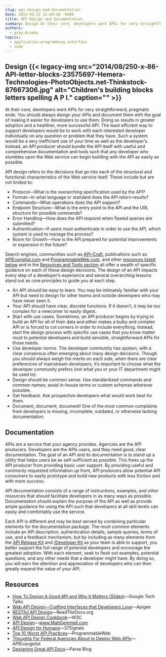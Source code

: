 ```yaml
---
slug: api-design-and-documentation
date: 2013-03-12 12:49:20 -0400
title: API Design and Documentation
summary: Design At their core, developers want APIs for very straightforward, pragmatic ends. You should always design your APIs and document them with the goal of making it easier for developers to use them. Doing so results in greater adoption and a healthier, more successful API. The least efficient way to support developers would be to
authors:
  - gray-brooks
topics:
  - application-programming-interface
  - code
---
```


## Design {{< legacy-img src="2014/08/250-x-86-API-letter-blocks-23575697-Hemera-Technologies-PhotoObjects.net-Thinkstock-87667306.jpg" alt="Children's building blocks letters spelling A P I." caption="" >}} 

At their core, developers want APIs for very straightforward, pragmatic ends. You should always design your APIs and document them with the goal of making it easier for developers to use them. Doing so results in greater adoption and a healthier, more successful API. The least efficient way to support developers would be to work with each interested developer individually on any question or problem that they have. Such a system would be a very inefficient use of your time as well as the developer’s. Instead, an API producer should bundle the API itself with useful and comprehensive documentation and tools such that any developer who stumbles upon the Web service can begin building with the API as easily as possible.

API design refers to the decisions that go into each of the structural and functional characteristics of the Web service itself. These include but are not limited to:

  * Protocol—What is the overarching specification used by the API?
  * Format—In what language or standard does the API return results?
  * Commands—What operations does the API support?
  * Endpoint Structure—What is the entry point to the API and the URL structure for possible commands?
  * Error Handling—How does the API respond when flawed queries are submitted?
  * Authentication—If users must authenticate in order to use the API, which system is used to manage the process?
  * Room for Growth—How is the API prepared for potential improvements or expansion in the future?

Search engines, communities such as [API–Craft](https://groups.google.com/forum/?fromgroups#!forum/api-craft), publications such as [APIEvanglist.com](http://www.apievangelist.com/) and [ProgrammableWeb.com](http://www.programmableweb.com/), and other [resources listed below](#resources) and in the [Resources and Tools section](https://digital.gov/2013/03/12/resources-and-tools-for-apis/#recommended-reading) all offer a wealth of specific guidance on each of these design decisions. The design of an API impacts every step of a developer’s experience and several overarching lessons stand out as core principles to guide you at each step.

  * An API should be easy to learn. You may be intimately familiar with your API but need to design for other teams and outside developers who may have never seen it.
  * Your API should have clear, discrete functions. If it doesn’t, it may be too complex for a newcomer to easily digest.
  * Start with use cases. Sometimes, an API producer begins by trying to build an API for all of their data and either makes a bulky and complex API or is forced to cut corners in order to include everything. Instead, start the design process with specific use cases that you know matter most to potential developers and build sensible, straightforward APIs for those needs.
  * Use developer norms. The developer community has spoken, with a clear consensus often emerging about many design decisions. Though you should always weigh the merits on each side, when there are clear preferences of mainstream developers, it’s important to choose what the developer community prefers (not what you or your IT department might be used to).
  * Design should be common sense. Use standardized commands and common names; avoid in–house terms or custom schemas wherever possible.
  * Get feedback. Ask prospective developers what would work best for them.
  * Document, document, document! One of the most common complaints from developers is missing, incomplete, outdated, or otherwise lacking documentation.

## Documentation

APIs are a service that your agency provides. Agencies are the API producers. Developers are the APIs users, and they need good, clear documentation. The goal of an API and its documentation is to stand up a utility that helps users be as self-sufficient as possible. This frees up the API producer from providing basic user support. By providing useful and commonly requested information up front, API producers allow potential API consumers to easily prototype and build new products with less friction and with more success.

API documentation consists of a range of instructions, examples, and other resources that should facilitate developers in as many ways as possible. Documentation should explain the purpose of the API as well as provide ample guidance for using the API such that developers at all skill levels can easily and comfortably use the service.

Each API is different and may be best served by combining particular elements for the documentation package. The most common elements include an API description, authentication details, sample queries, terms of use, and a feedback mechanism, but by including as many elements from the [API Release Kit](https://digital.gov/2013/05/16/api-release-kit/ "API Release Kit") and [/Developer Kit](https://digital.gov/2013/05/21/developer-kit/ "/Developer Kit") as your team is able to support, you better support the full range of potential developers and encourage the greatest adoption. With each element, seek to flesh out examples, potential questions, and any other needs that a developer might have. By doing so, you will earn the attention and appreciation of developers who can then greatly expand the value of your API.

## <a name="resources"></a>Resources

  * [How To Design A Good API and Why It Matters (Slides)](http://www.youtube.com/watch?v=aAb7hSCtvGw)—Google Tech Talks
  * [Web API Design—Crafting Interfaces that Developers Love](http://info.apigee.com/Portals/62317/docs/web%20api.pdf)—Apigee
  * [RESTful API Design](https://restful-api-design.readthedocs.org/en/latest/)—ReadTheDocs.org
  * [Web API Design Cookbook](http://www.w3.org/TR/api-design/)—W3C
  * [API Design](http://mattgemmell.com/2012/05/24/api-design/)—www.MattGemmell.com
  * [API Design for Humans](http://37signals.com/svn/posts/3018-api-design-for-humans)—37Signals
  * [Top 10 Worst API Practices](http://blog.programmableweb.com/2012/08/03/top-10-api-worst-practices/)—ProgrammableWeb
  * [Thoughts For Federal Agencies About to Deploy Web APIs](http://apievangelist.com/2012/06/02/thoughts-for-federal-agencies-about-to-deploy-web-apis/)—APIEvangelist
  * [Designing Great API Docs](http://blog.parse.com/2012/01/11/designing-great-api-docs/)—Parse Blog